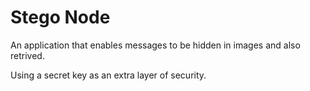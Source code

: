 # Stego Node

An application that enables messages to be hidden in images and also retrived.

Using a secret key as an extra layer of security.
